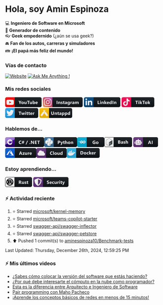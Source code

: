 # Hola, soy Amin Espinoza

:computer: **Ingeniero de Software en Microsoft**  
:pencil: **Generador de contenido**  
:eyeglasses: **Geek empedernido** (¿aún se usa geek?)  
:oncoming_automobile: **Fan de los autos, carreras y simuladores**  
:family: **¡El papá más feliz del mundo!**

### Vías de contacto

[![Website](https://img.shields.io/badge/aminespinoza.com-up-green?style=for-the-badge)][website]
[![Ask Me Anything !](https://img.shields.io/badge/Ask%20me-anything-1abc9c.svg?style=for-the-badge)](https://calendly.com/aminespinoza/consultoria)

### Mis redes sociales
[<img src="./assets/social/youtube.png"/>][youtube]
[<img src="./assets/social/instagram.png"/>][instagram]
[<img src="./assets/social/linkedin.png"/>][linkedin]
[<img src="./assets/social/tiktok.png"/>][linkedin]
[<img src="./assets/social/twitter.png"/>][twitter]
[<img src="./assets/social/untappd.png"/>][untappd]

### Hablemos de...
<img src="./assets/tech/csharp_dotnet.png"/><img src="./assets/tech/python.png"/><img src="./assets/tech/go.png"/><img src="./assets/tech/bash.png"/>
<img src="./assets/tech/ai.png"/><img src="./assets/tech/azure.png"/><img src="./assets/tech/cloud.png"/><img src="./assets/tech/docker.png"/>

### Estoy aprendiendo...
<img src="./assets/tech/rust.png"/> <img src="./assets/tech/security.png"/>


### :zap: Actividad reciente
<!--RECENT_ACTIVITY:start-->
1. ⭐ Starred [microsoft/kernel-memory](https://github.com/microsoft/kernel-memory)<br>
2. ⭐ Starred [microsoft/teams-copilot-starter](https://github.com/microsoft/teams-copilot-starter)<br>
3. ⭐ Starred [swagger-api/swagger-inflector](https://github.com/swagger-api/swagger-inflector)<br>
4. ⭐ Starred [swagger-api/swagger-petstore](https://github.com/swagger-api/swagger-petstore)<br>
5. ⬆️ Pushed 1 commit(s) to [aminespinoza10/Benchmark-tests](https://github.com/aminespinoza10/Benchmark-tests)<br>
<!--RECENT_ACTIVITY:end-->
<!--RECENT_ACTIVITY:last_update-->
Last Updated: Thursday, December 26th, 2024, 12:59:25 PM
<!--RECENT_ACTIVITY:last_update_end-->

### :zap: Mis últimos videos
<!-- YOUTUBE:START -->
- [¿Sabes cómo colocar la versión del software que estás haciendo?](https://www.youtube.com/watch?v=sMGEwhZF6Go)
- [¿Por qué debe interesarte el cómputo en la nube como programador?](https://www.youtube.com/watch?v=mGVx8y5pjzg)
- [Esta es la diferencia entre Arquitecto e Ingeniero de Software](https://www.youtube.com/watch?v=e2EmTcTBaTw)
- [Pair programming con Maho Pacheco](https://www.youtube.com/watch?v=QZTxOdj3s60)
- [¡Aprende los conceptos básicos de redes en menos de 15 minutos!](https://www.youtube.com/watch?v=_JNPvSxG6oM)
<!-- YOUTUBE:END -->


[website]: https://aminespinoza.com/
[twitter]: https://twitter.com/aminespinoza
[youtube]: https://www.youtube.com/c/AminEspinoza
[linkedin]: https://www.linkedin.com/in/amin-espinoza-71b24661/
[instagram]: https://www.instagram.com/aminespinoza10/
[untappd]: https://untappd.com/user/aminespinoza

